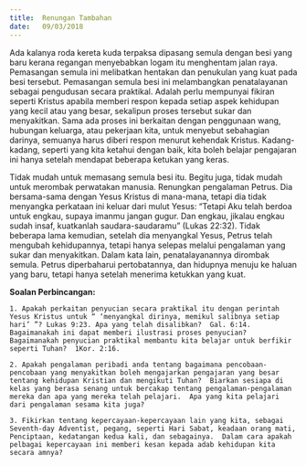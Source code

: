 ```yaml
---
title:  Renungan Tambahan
date:   09/03/2018
---
```


Ada kalanya roda kereta kuda terpaksa dipasang semula dengan besi yang baru kerana regangan menyebabkan logam itu menghentam jalan raya.  Pemasangan semula ini melibatkan hentakan dan penukulan yang kuat pada besi tersebut.  Pemasangan semula besi ini melambangkan penatalayanan sebagai pengudusan secara praktikal.  Adalah perlu mempunyai fikiran seperti Kristus apabila memberi respon kepada setiap aspek kehidupan yang kecil atau yang besar, sekalipun proses tersebut sukar dan menyakitkan. Sama ada proses ini berkaitan dengan penggunaan wang, hubungan keluarga, atau pekerjaan kita, untuk menyebut sebahagian darinya, semuanya harus diberi respon menurut kehendak Kristus. Kadang-kadang, seperti yang kita ketahui dengan baik, kita boleh belajar pengajaran ini hanya setelah mendapat beberapa ketukan yang keras.

Tidak mudah untuk memasang semula besi itu.  Begitu juga, tidak mudah untuk merombak perwatakan manusia.  Renungkan pengalaman Petrus.  Dia bersama-sama dengan Yesus Kristus di mana-mana, tetapi dia tidak menyangka perkataan ini keluar dari mulut Yesus: “Tetapi Aku telah berdoa untuk engkau, supaya imanmu jangan gugur.  Dan engkau, jikalau engkau sudah insaf, kuatkanlah saudara-saudaramu” (Lukas 22:32).  Tidak beberapa lama kemudian, setelah dia menyangkal Yesus, Petrus telah mengubah kehidupannya, tetapi hanya selepas melalui pengalaman yang sukar dan menyakitkan.  Dalam kata lain, penatalayanannya dirombak semula.  Petrus diperbaharui pertobatannya, dan hidupnya menuju ke haluan yang baru, tetapi hanya setelah menerima ketukkan yang kuat.

**Soalan Perbincangan:**

`1. Apakah perkaitan penyucian secara praktikal itu dengan perintah Yesus Kristus untuk “ ‘menyangkal dirinya, memikul salibnya setiap hari’ ”? Lukas 9:23. Apa yang telah disalibkan?  Gal. 6:14. Bagaimanakah ini dapat memberi ilustrasi proses penyucian?  Bagaimanakah penyucian praktikal membantu kita belajar untuk berfikir seperti Tuhan?  1Kor. 2:16.`

`2. Apakah pengalaman peribadi anda tentang bagaimana pencobaan-pencobaan yang menyakitkan boleh mengajarkan pengajaran yang besar tentang kehidupan Kristian dan mengikuti Tuhan?  Biarkan sesiapa di kelas yang berasa senang untuk bercakap tentang pengalaman-pengalaman mereka dan apa yang mereka telah pelajari.  Apa yang kita pelajari dari pengalaman sesama kita juga?`

`3. Fikirkan tentang kepercayaan-kepercayaan lain yang kita, sebagai Seventh-day Adventist, pegang, seperti Hari Sabat, keadaan orang mati, Penciptaan, kedatangan kedua kali, dan sebagainya.  Dalam cara apakah pelbagai kepercayaan ini memberi kesan kepada adab kehidupan kita secara amnya? `
